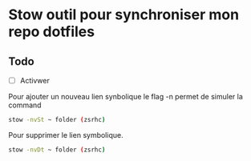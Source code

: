 # Stow outil pour synchroniser mon repo dotfiles

## Todo
- [ ] Activwer



Pour ajouter un nouveau lien synbolique
le flag -n permet de simuler la command
``` bash
stow -nvSt ~ folder (zsrhc)
```
Pour supprimer le lien symbolique.
``` bash
stow -nvDt ~ folder (zsrhc)
```


